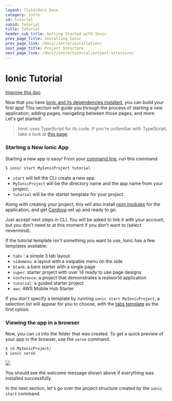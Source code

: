```yaml
---
layout: fluid/docs_base
category: intro
id: tutorial
subid: tutorial
title: Tutorial
header_sub_title: Getting Started with Ionic
prev_page_title: Installing Ionic
prev_page_link: /docs//intro/installation/
next_page_title: Project Structure
next_page_link: /docs//intro/tutorial/project-structure/
---
```


# Ionic Tutorial

<a class="improve-v2-docs" href='https://github.com/ionic-team/ionic-site/edit/master/content/docs/intro/tutorial/index.md'>
  Improve this doc
</a>

Now that you have [Ionic and its dependencies installed](../installation), you can build your first app! This section will guide you through the process of starting a new application, adding pages, navigating between those pages, and more. Let's get started!

>Ionic uses TypeScript for its code. If you're unfamiliar with TypeScript, take a look at [this page](https://ionicframework.com/docs/resources/what-is/#typescript).

### Starting a New Ionic App

Starting a new app is easy! From your [command line](/docs/resources/what-is/#cli), run this command:

```bash
$ ionic start MyIonicProject tutorial
```

- `start` will tell the CLI create a new app.
- `MyIonicProject` will be the directory name and the app name from your project.
- `tutorial` will be the starter template for your project.

Along with creating your project, this will also install [npm modules](../../resources/what-is/#npm) for the application, and get [Cordova](../../resources/what-is/#cordova) set up and ready to go.

Just accept next steps in CLI. You will be asked to link it with your account, but you don't need to  at this moment if you don't want to (select nevermind).

If the tutorial template isn't something you want to use, Ionic has a few templates available:

- `tabs` : a simple 3 tab layout
- `sidemenu`: a layout with a swipable menu on the side
- `blank`: a bare starter with a single page
- `super`: starter project with over 14 ready to use page designs
- `conference`: a project that demonstrates a realworld application
- `tutorial`: a guided starter project
- `aws`: AWS Mobile Hub Starter

If you don't specify a template by running `ionic start MyIonicProject`, a selection list will appear for you to choose, with the [tabs template](https://github.com/ionic-team/ionic2-starter-tabs) as the first option.



### Viewing the app in a browser
Now, you can `cd` into the folder that was created. To get a quick preview of your app in the browser, use the `serve` command.

```bash
$ cd MyIonicProject/
$ ionic serve
```

<img src="/img/docs/tutorial-screen.png" style="max-width: 320px">

You should see the welcome message shown above if everything was installed successfully.

In the next section, let's go over the project structure created by the `ionic start` command.
